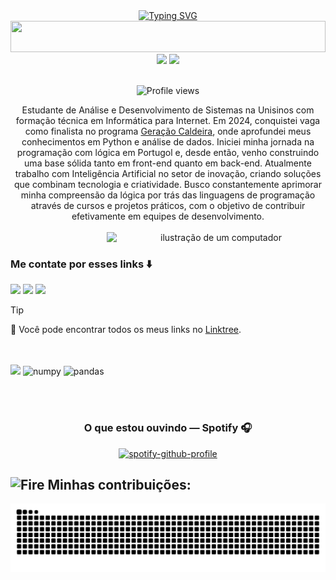 <div align="center" style="text-align: center;">
  <a href="https://git.io/typing-svg">
    <img src="https://readme-typing-svg.herokuapp.com/?center=true&vCenter=true&color=A020F0&lines=Hello,+I+am+Andrei+👋;I+am+a+Full-Stack+developer+💻;Welcome+to+my+profile+😁+" alt="Typing SVG">
  </a>
</div>

<img width="100%" height="50" src="https://i.imgur.com/dBaSKWF.gif" />

<div align="center">
  
  <img height="150em" src="https://github-readme-stats-sigma-five.vercel.app/api?username=andreihammes&show_icons=true&theme=midnight-purple&include_all_commits=true&count_private=true"/>
  <img height="150em" src="https://github-readme-stats-sigma-five.vercel.app/api/top-langs/?username=andreihammes&theme=midnight-purple&hide_border=false&&layout=compact"/>
</div>
<br>

<p align="center"><img src="https://komarev.com/ghpvc/?username=AndreiHammes&color=blueviolet" alt="Profile views" /></p>

<p align="center">Estudante de Análise e Desenvolvimento de Sistemas na Unisinos com formação técnica em Informática para Internet. Em 2024, conquistei vaga como finalista no programa <a href="https://www.geracaocaldeira.org/">Geração Caldeira</a>, onde aprofundei meus conhecimentos em Python e análise de dados. Iniciei minha jornada na programação com lógica em Portugol e, desde então, venho construindo uma base sólida tanto em front-end quanto em back-end. Atualmente trabalho com Inteligência Artificial no setor de inovação, criando soluções que combinam tecnologia e criatividade. Busco constantemente aprimorar minha compreensão da lógica por trás das linguagens de programação através de cursos e projetos práticos, com o objetivo de contribuir efetivamente em equipes de desenvolvimento.
<br>
<br>
<img src="https://raw.githubusercontent.com/MicaelliMedeiros/micaellimedeiros/master/image/computer-illustration.png" alt="ilustração de um computador" width="350px" align="right">
<br>


### Me contate por esses links ⬇️
<a href="https://www.instagram.com/andreihammes/?igsh=MWhoYzZwZnhoeWFlNw%3D%3D" target="_blank"><img src="https://img.shields.io/badge/Instagram-%23A020F0?style=for-the-badge&logo=instagram&logoColor=white" target="_blank"></a>
<a href="mailto:andreihammes1067@gmail.com"><img src="https://img.shields.io/badge/Gmail-%23A020F0?style=for-the-badge&logo=gmail&logoColor=white" target="_blank"></a>
<a href="https://www.linkedin.com/in/andrei-hammes/" target="_blank"><img src="https://img.shields.io/badge/LinkedIn-%23A020F0?style=for-the-badge&logo=linkedin&logoColor=white" target="_blank"></a>

> [!TIP]  
> 🌲 Você pode encontrar todos os meus links no <a href="https://linktr.ee/andreihammes" target="_blank">Linktree</a>. <br> <br>


<br>

<div>
  <img src="https://skillicons.dev/icons?i=py,html,css,js,mysql,git&perline=14" />
  <img alt="numpy" height="50" width="50" src="https://cdn.jsdelivr.net/gh/devicons/devicon/icons/numpy/numpy-original.svg">
  <img alt="pandas" height="50" width="50" src="https://cdn.jsdelivr.net/gh/devicons/devicon/icons/pandas/pandas-original.svg">
</div>


<br> <br>
<div align="center">
  
### O que estou ouvindo — Spotify 🎧 
[![spotify-github-profile](https://spotify-github-profile.kittinanx.com/api/view?uid=22azzpc3g3whsq5vlnkrctj6q&cover_image=true&theme=novatorem&show_offline=false&background_color=121212&interchange=false&bar_color=53b14f&bar_color_cover=false)](https://github.com/kittinan/spotify-github-profile)

</div>

## <img src="https://raw.githubusercontent.com/Tarikul-Islam-Anik/Animated-Fluent-Emojis/master/Emojis/Travel%20and%20places/Fire.png" alt="Fire" width="25" height="25" /> Minhas contribuições:

<picture align="center">
  <source media="(prefers-color-scheme: dark)" srcset="https://raw.githubusercontent.com/AndreiHammes/AndreiHammes/output/github-contribution-grid-snake-dark.svg">
  <source media="(prefers-color-scheme: light)" srcset="https://raw.githubusercontent.com/AndreiHammes/AndreiHammes/output/github-contribution-grid-snake-dark.svg">
  <img align="center" alt="github contribution grid snake animation" src="https://raw.githubusercontent.com/AndreiHammes/AndreiHammes/output/github-contribution-grid-snake.svg">
</picture>


